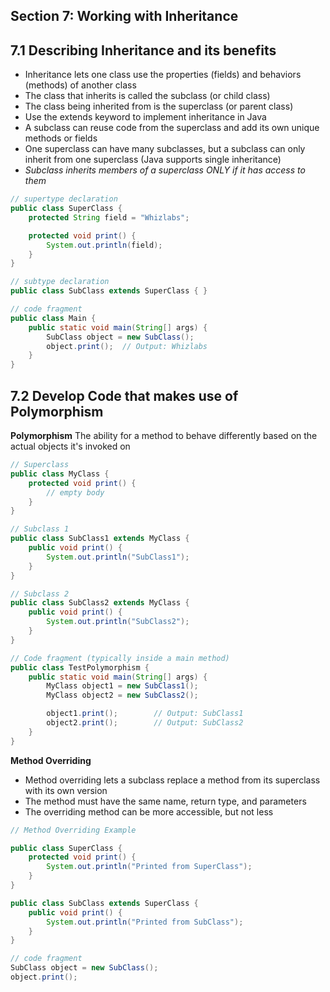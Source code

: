 ## Section 7: Working with Inheritance

## 7.1 Describing Inheritance and its benefits
- Inheritance lets one class use the properties (fields) and behaviors (methods) of another class
- The class that inherits is called the subclass (or child class)
- The class being inherited from is the superclass (or parent class)
- Use the extends keyword to implement inheritance in Java
- A subclass can reuse code from the superclass and add its own unique methods or fields
- One superclass can have many subclasses, but a subclass can only inherit from one superclass (Java supports single inheritance)
- *Subclass inherits members of a superclass ONLY if it has access to them*

```java
// supertype declaration
public class SuperClass {
    protected String field = "Whizlabs";

    protected void print() {
        System.out.println(field);
    }
}

// subtype declaration
public class SubClass extends SuperClass { }

// code fragment
public class Main {
    public static void main(String[] args) {
        SubClass object = new SubClass();
        object.print();  // Output: Whizlabs
    }
}
```

## 7.2 Develop Code that makes use of Polymorphism
**Polymorphism**
The ability for a method to behave differently based on the actual objects it's invoked on
```java
// Superclass
public class MyClass {
    protected void print() {
        // empty body
    }
}

// Subclass 1
public class SubClass1 extends MyClass {
    public void print() {
        System.out.println("SubClass1");
    }
}

// Subclass 2
public class SubClass2 extends MyClass {
    public void print() {
        System.out.println("SubClass2");
    }
}

// Code fragment (typically inside a main method)
public class TestPolymorphism {
    public static void main(String[] args) {
        MyClass object1 = new SubClass1();
        MyClass object2 = new SubClass2();

        object1.print();        // Output: SubClass1
        object2.print();        // Output: SubClass2
    }
}
```

**Method Overriding**
- Method overriding lets a subclass replace a method from its superclass with its own version
- The method must have the same name, return type, and parameters
- The overriding method can be more accessible, but not less

```java
// Method Overriding Example

public class SuperClass {
    protected void print() {
        System.out.println("Printed from SuperClass");
    }
}

public class SubClass extends SuperClass {
    public void print() {
        System.out.println("Printed from SubClass");
    }
}

// code fragment
SubClass object = new SubClass();
object.print();

```